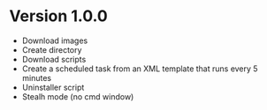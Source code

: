 # Version 1.0.0

- Download images
- Create directory
- Download scripts
- Create a scheduled task from an XML template that runs every 5 minutes
- Uninstaller script
- Stealh mode (no cmd window)